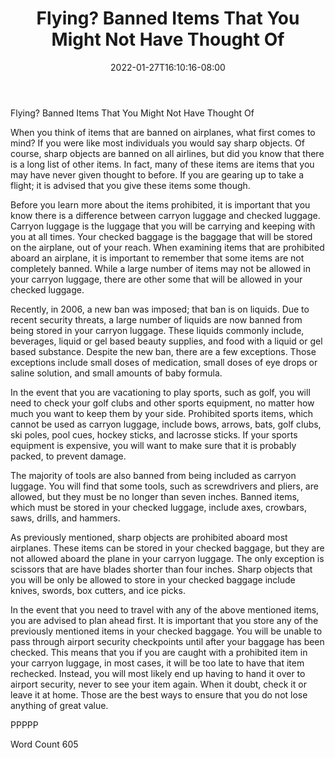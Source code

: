 ﻿---
title: "Flying?  Banned Items That You Might Not Have Thought Of"
date: 2022-01-27T16:10:16-08:00
description: "New Air Travel Rules Tips for Web Success"
featured_image: "/images/New Air Travel Rules.jpg"
tags: ["New Air Travel Rules"]
---

Flying?  Banned Items That You Might Not Have Thought Of

When you think of items that are banned on airplanes, what first comes to mind? If you were like most individuals you would say sharp objects.  Of course, sharp objects are banned on all airlines, but did you know that there is a long list of other items.  In fact, many of these items are items that you may have never given thought to before.  If you are gearing up to take a flight; it is advised that you give these items some though.

Before you learn more about the items prohibited, it is important that you know there is a difference between carryon luggage and checked luggage.  Carryon luggage is the luggage that you will be carrying and keeping with you at all times. Your checked baggage is the baggage that will be stored on the airplane, out of your reach.  When examining items that are prohibited aboard an airplane, it is important to remember that some items are not completely banned. While a large number of items may not be allowed in your carryon luggage, there are other some that will be allowed in your checked luggage.  

Recently, in 2006, a new ban was imposed; that ban is on liquids.  Due to recent security threats, a large number of liquids are now banned from being stored in your carryon luggage.  These liquids commonly include, beverages, liquid or gel based beauty supplies, and food with a liquid or gel based substance. Despite the new ban, there are a few exceptions.  Those exceptions include small doses of medication, small doses of eye drops or saline solution, and small amounts of baby formula.

In the event that you are vacationing to play sports, such as golf, you will need to check your golf clubs and other sports equipment, no matter how much you want to keep them by your side.  Prohibited sports items, which cannot be used as carryon luggage, include bows, arrows, bats, golf clubs, ski poles, pool cues, hockey sticks, and lacrosse sticks.  If your sports equipment is expensive, you will want to make sure that it is probably packed, to prevent damage.

The majority of tools are also banned from being included as carryon luggage.  You will find that some tools, such as screwdrivers and pliers, are allowed, but they must be no longer than seven inches.  Banned items, which must be stored in your checked luggage, include axes, crowbars, saws, drills, and hammers.  

As previously mentioned, sharp objects are prohibited aboard most airplanes. These items can be stored in your checked baggage, but they are not allowed aboard the plane in your carryon luggage. The only exception is scissors that are have blades shorter than four inches. Sharp objects that you will be only be allowed to store in your checked baggage include knives, swords, box cutters, and ice picks.  

In the event that you need to travel with any of the above mentioned items, you are advised to plan ahead first.  It is important that you store any of the previously mentioned items in your checked baggage.  You will be unable to pass through airport security checkpoints until after your baggage has been checked. This means that you if you are caught with a prohibited item in your carryon luggage, in most cases, it will be too late to have that item rechecked.  Instead, you will most likely end up having to hand it over to airport security, never to see your item again. When it doubt, check it or leave it at home. Those are the best ways to ensure that you do not lose anything of great value.  

PPPPP

Word Count 605



